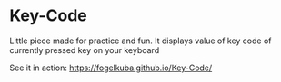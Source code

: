 # Key-Code
Little piece made for practice and fun. It displays value of key code of currently pressed key on your keyboard

See it in action: 
https://fogelkuba.github.io/Key-Code/
